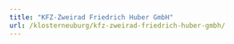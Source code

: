 ```yaml
---
title: "KFZ-Zweirad Friedrich Huber GmbH"
url: /klosterneuburg/kfz-zweirad-friedrich-huber-gmbh/
---
```

